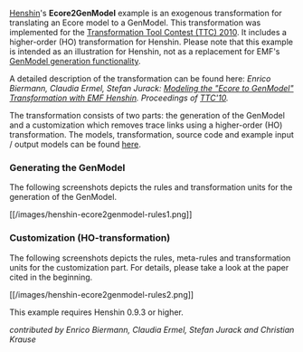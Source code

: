 [Henshin](Home "wikilink")\'s **Ecore2GenModel** example is an
exogenous transformation for translating an Ecore model to a GenModel.
This transformation was implemented for the [Transformation Tool Contest
(TTC) 2010](http://planet-research20.org/ttc2010). It includes a
higher-order (HO) transformation for Henshin. Please note that this
example is intended as an illustration for Henshin, not as a replacement
for EMF\'s [GenModel generation
functionality](https://eclipsesource.com/blogs/tutorials/emf-tutorial/).

A detailed description of the transformation can be found here: *Enrico
Biermann, Claudia Ermel, Stefan Jurack: [Modeling the \"Ecore to
GenModel\" Transformation with EMF
Henshin](https://core.ac.uk/download/pdf/11476089.pdf). Proceedings of
[TTC\'10](https://www.transformation-tool-contest.eu/).*

The transformation consists of two parts: the generation of the GenModel
and a customization which removes trace links using a higher-order (HO)
transformation. The models, transformation, source code and example
input / output models can be found
[here](https://git.eclipse.org/c/henshin/org.eclipse.emft.henshin.git/tree/plugins/org.eclipse.emf.henshin.examples/src/org/eclipse/emf/henshin/examples/ecore2genmodel).

### Generating the GenModel

The following screenshots depicts the rules and transformation units for
the generation of the GenModel.

[[/images/henshin-ecore2genmodel-rules1.png]]

### Customization (HO-transformation)

The following screenshots depicts the rules, meta-rules and
transformation units for the customization part. For details, please
take a look at the paper cited in the beginning.

[[/images/henshin-ecore2genmodel-rules2.png]]

This example requires Henshin 0.9.3 or higher.

*contributed by Enrico Biermann, Claudia Ermel, Stefan Jurack and
Christian Krause*


